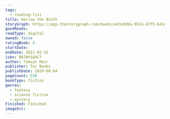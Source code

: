 ```yaml
---
tags:
  - reading-list
title: Harrow the Ninth
storyGraph: https://app.thestorygraph.com/books/e43a9d0a-953a-47f5-b418-305edf204312
goodReads:
readType: digital
owned: false
ratingBook: 4
startDate:
endDate: 2021-02-15
isbn: B07WYSGHC7
author: Tamsyn Muir
publisher: Tor Books
publishDate: 2020-08-04
pageCount: 538
bookType: fiction
genres:
  - fantasy
  - science fiction
  - mystery
Finished: Finished
imageSrc:
---
```


